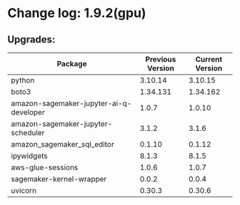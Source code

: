 # Change log: 1.9.2(gpu)

## Upgrades: 

Package | Previous Version | Current Version
---|---|---
python|3.10.14|3.10.15
boto3|1.34.131|1.34.162
amazon-sagemaker-jupyter-ai-q-developer|1.0.7|1.0.10
amazon-sagemaker-jupyter-scheduler|3.1.2|3.1.6
amazon_sagemaker_sql_editor|0.1.10|0.1.12
ipywidgets|8.1.3|8.1.5
aws-glue-sessions|1.0.6|1.0.7
sagemaker-kernel-wrapper|0.0.2|0.0.4
uvicorn|0.30.3|0.30.6
